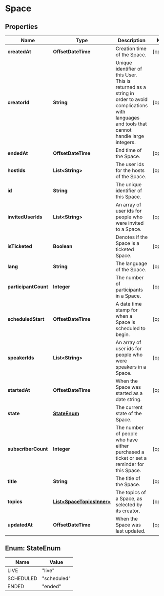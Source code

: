 

# Space



## Properties

| Name | Type | Description | Notes |
|------------ | ------------- | ------------- | -------------|
|**createdAt** | **OffsetDateTime** | Creation time of the Space. |  [optional] |
|**creatorId** | **String** | Unique identifier of this User. This is returned as a string in order to avoid complications with languages and tools that cannot handle large integers. |  [optional] |
|**endedAt** | **OffsetDateTime** | End time of the Space. |  [optional] |
|**hostIds** | **List&lt;String&gt;** | The user ids for the hosts of the Space. |  [optional] |
|**id** | **String** | The unique identifier of this Space. |  |
|**invitedUserIds** | **List&lt;String&gt;** | An array of user ids for people who were invited to a Space. |  [optional] |
|**isTicketed** | **Boolean** | Denotes if the Space is a ticketed Space. |  [optional] |
|**lang** | **String** | The language of the Space. |  [optional] |
|**participantCount** | **Integer** | The number of participants in a Space. |  [optional] |
|**scheduledStart** | **OffsetDateTime** | A date time stamp for when a Space is scheduled to begin. |  [optional] |
|**speakerIds** | **List&lt;String&gt;** | An array of user ids for people who were speakers in a Space. |  [optional] |
|**startedAt** | **OffsetDateTime** | When the Space was started as a date string. |  [optional] |
|**state** | [**StateEnum**](#StateEnum) | The current state of the Space. |  |
|**subscriberCount** | **Integer** | The number of people who have either purchased a ticket or set a reminder for this Space. |  [optional] |
|**title** | **String** | The title of the Space. |  [optional] |
|**topics** | [**List&lt;SpaceTopicsInner&gt;**](SpaceTopicsInner.md) | The topics of a Space, as selected by its creator. |  [optional] |
|**updatedAt** | **OffsetDateTime** | When the Space was last updated. |  [optional] |



## Enum: StateEnum

| Name | Value |
|---- | -----|
| LIVE | &quot;live&quot; |
| SCHEDULED | &quot;scheduled&quot; |
| ENDED | &quot;ended&quot; |



